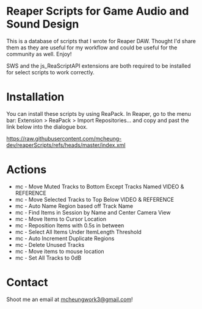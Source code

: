 # Reaper Scripts for Game Audio and Sound Design
This is a database of scripts that I wrote for Reaper DAW. Thought I'd share them as they are useful for my workflow and could be useful for the community as well. Enjoy!

SWS and the js_ReaScriptAPI extensions are both required to be installed for select scripts to work correctly.
# Installation 
You can install these scripts by using ReaPack. In Reaper, go to the menu bar: Extension > ReaPack > Import Repositories... and copy and past the link below into the dialogue box.

https://raw.githubusercontent.com/mcheung-dev/reaperScripts/refs/heads/master/index.xml

# Actions 
* mc - Move Muted Tracks to Bottom Except Tracks Named VIDEO & REFERENCE
* mc - Move Selected Tracks to Top Below VIDEO & REFERENCE
* mc - Auto Name Region based off Track Name 
* mc - Find Items in Session by Name and Center Camera View 
* mc - Move Items to Cursor Location 
* mc - Reposition Items with 0.5s in between
* mc - Select All Items Under ItemLength Threshold
* mc - Auto Increment Duplicate Regions
* mc - Delete Unused Tracks
* mc - Move items to mouse location
* mc - Set All Tracks to 0dB






# Contact 
Shoot me an email at mcheungwork3@gmail.com! 
